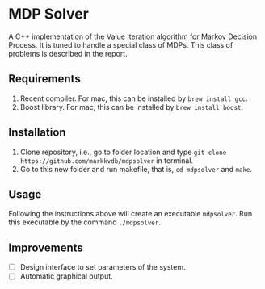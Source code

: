 # MDP Solver #

A C++ implementation of the Value Iteration algorithm for Markov Decision Process. It is tuned to handle a special class of MDPs. This class of problems is described in the report. 

## Requirements ##
1. Recent compiler. For mac, this can be installed by `brew install gcc`.
1. Boost library. For mac, this can be installed by `brew install boost`.

## Installation ## 
1. Clone repository, i.e., go to folder location and type `git clone https://github.com/markkvdb/mdpsolver` in terminal.
2. Go to this new folder and run makefile, that is, `cd mdpsolver` and `make`.

## Usage ##
Following the instructions above will create an executable `mdpsolver`. Run this executable by the command `./mdpsolver`. 

## Improvements ##
- [ ] Design interface to set parameters of the system.
- [ ] Automatic graphical output.
